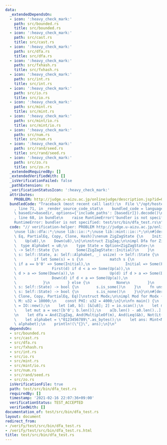 ```yaml
---
data:
  _extendedDependsOn:
  - icon: ':heavy_check_mark:'
    path: src/bounded.rs
    title: src/bounded.rs
  - icon: ':heavy_check_mark:'
    path: src/cast.rs
    title: src/cast.rs
  - icon: ':heavy_check_mark:'
    path: src/dfa.rs
    title: src/dfa.rs
  - icon: ':heavy_check_mark:'
    path: src/fxhash.rs
    title: src/fxhash.rs
  - icon: ':heavy_check_mark:'
    path: src/int.rs
    title: src/int.rs
  - icon: ':heavy_check_mark:'
    path: src/io.rs
    title: src/io.rs
  - icon: ':heavy_check_mark:'
    path: src/mint.rs
    title: src/mint.rs
  - icon: ':heavy_check_mark:'
    path: src/mint/io.rs
    title: src/mint/io.rs
  - icon: ':heavy_check_mark:'
    path: src/num.rs
    title: src/num.rs
  - icon: ':heavy_check_mark:'
    path: src/rand/seed.rs
    title: src/rand/seed.rs
  - icon: ':heavy_check_mark:'
    path: src/zo.rs
    title: src/zo.rs
  _extendedRequiredBy: []
  _extendedVerifiedWith: []
  _isVerificationFailed: false
  _pathExtension: rs
  _verificationStatusIcon: ':heavy_check_mark:'
  attributes:
    PROBLEM: http://judge.u-aizu.ac.jp/onlinejudge/description.jsp?id=0570
  bundledCode: "Traceback (most recent call last):\n  File \"/opt/hostedtoolcache/Python/3.9.1/x64/lib/python3.9/site-packages/onlinejudge_verify/documentation/build.py\"\
    , line 71, in _render_source_code_stat\n    bundled_code = language.bundle(stat.path,\
    \ basedir=basedir, options={'include_paths': [basedir]}).decode()\n  File \"/opt/hostedtoolcache/Python/3.9.1/x64/lib/python3.9/site-packages/onlinejudge_verify/languages/user_defined.py\"\
    , line 68, in bundle\n    raise RuntimeError('bundler is not specified: {}'.format(path.as_posix()))\n\
    RuntimeError: bundler is not specified: test/src/bin/dfa_test.rs\n"
  code: "// verification-helper: PROBLEM http://judge.u-aizu.ac.jp/onlinejudge/description.jsp?id=0570\n\
    \nuse lib::dfa::*;\nuse lib::io::*;\nuse lib::mint::io::*;\n\n#[derive(Ord, PartialOrd,\
    \ Eq, PartialEq, Copy, Clone, Hash)]\nenum ZigZagState {\n    Initial,\n    First(u8),\n\
    \    Up(u8),\n    Down(u8),\n}\n\nstruct ZigZag;\n\nimpl Dfa for ZigZag {\n  \
    \  type Alphabet = u8;\n    type State = Option<ZigZagState>;\n    fn init(&self)\
    \ -> Self::State {\n        Some(ZigZagState::Initial)\n    }\n    fn next(&self,\
    \ s: Self::State, a: Self::Alphabet, _: usize) -> Self::State {\n        use ZigZagState::*;\n\
    \        if let Some(s) = s {\n            match s {\n                Initial\
    \ if a == b'0' => Some(Initial),\n                Initial => Some(First(a)),\n\
    \                First(d) if d < a => Some(Up(a)),\n                First(d) if\
    \ d > a => Some(Down(a)),\n                Up(d) if d > a => Some(Down(a)),\n\
    \                Down(d) if d < a => Some(Up(a)),\n                _ => None,\n\
    \            }\n        } else {\n            None\n        }\n    }\n    fn accept(&self,\
    \ s: Self::State) -> bool {\n        s.is_some()\n    }\n    fn unsuccessful(&self,\
    \ s: Self::State) -> bool {\n        s.is_none()\n    }\n}\n\n#[derive(Default,\
    \ Clone, Copy, PartialEq, Eq)]\nstruct Modx;\n\nimpl Mod for Modx {\n    const\
    \ M: u32 = 10000;\n    const PHI: u32 = 4000;\n}\n\nfn main() {\n    let mut io\
    \ = IO::new();\n    let [a0, b]: [&[u8]; 2] = io.scan();\n    let m = io.scan();\n\
    \    let mut a = vec![b'0'; b.len()];\n    a[b.len() - a0.len()..].copy_from_slice(&a0);\n\
    \n    let dfa = And(ZigZag, And(MultipleOf(m), And(Leq(&b), Not(Lt(&a)))));\n\
    \    let alphabet = \"0123456789\".as_bytes();\n    let ans: Mint<Modx> = dfa.count(a.len(),\
    \ alphabet);\n    println!(\"{}\", ans);\n}\n"
  dependsOn:
  - src/bounded.rs
  - src/cast.rs
  - src/dfa.rs
  - src/fxhash.rs
  - src/int.rs
  - src/io.rs
  - src/mint.rs
  - src/mint/io.rs
  - src/num.rs
  - src/rand/seed.rs
  - src/zo.rs
  isVerificationFile: true
  path: test/src/bin/dfa_test.rs
  requiredBy: []
  timestamp: '2021-02-16 22:07:36+09:00'
  verificationStatus: TEST_ACCEPTED
  verifiedWith: []
documentation_of: test/src/bin/dfa_test.rs
layout: document
redirect_from:
- /verify/test/src/bin/dfa_test.rs
- /verify/test/src/bin/dfa_test.rs.html
title: test/src/bin/dfa_test.rs
---
```

